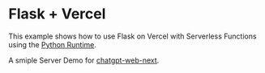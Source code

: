 

# Flask + Vercel

This example shows how to use Flask  on Vercel with Serverless Functions using the [Python Runtime](https://vercel.com/docs/concepts/functions/serverless-functions/runtimes/python).


A smiple Server Demo for [chatgpt-web-next](https://github.com/helianthuswhite/chatgpt-web-next). 

